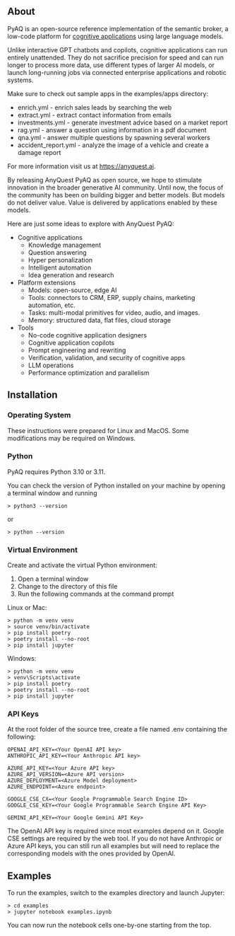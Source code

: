 ## About 

PyAQ is an open-source reference implementation of the semantic broker, 
a low-code platform for [cognitive applications](https://www.anyquest.ai/blog/cognitive-applications-and-semantic-brokers/) 
using large language models. 

Unlike interactive GPT chatbots and copilots, cognitive applications can run entirely unattended. 
They do not sacrifice precision for speed and can run longer to process more data, use different types 
of larger AI models, or launch long-running jobs via connected enterprise applications and robotic systems.

Make sure to check out sample apps in the examples/apps directory:

- enrich.yml - enrich sales leads by searching the web
- extract.yml - extract contact information from emails
- investments.yml - generate investment advice based on a market report
- rag.yml - answer a question using information in a pdf document
- qna.yml - answer multiple questions by spawning several workers
- accident_report.yml - analyze the image of a vehicle and create a damage report

For more information visit us at https://anyquest.ai.

By releasing AnyQuest PyAQ as open source, we hope to stimulate innovation in the broader generative AI community. 
Until now, the focus of the community has been on building bigger and better models. 
But models do not deliver value. Value is delivered by applications enabled by these models.

Here are just some ideas to explore with AnyQuest PyAQ:

- Cognitive applications
    - Knowledge management
    - Question answering
    - Hyper personalization
    - Intelligent automation
    - Idea generation and research
- Platform extensions
    - Models: open-source, edge AI
    - Tools: connectors to CRM, ERP, supply chains, marketing automation, etc.
    - Tasks: multi-modal primitives for video, audio, and images.
    - Memory: structured data, flat files, cloud storage
- Tools
    - No-code cognitive application designers
    - Cognitive application copilots
    - Prompt engineering and rewriting
    - Verification, validation, and security of cognitive apps
    - LLM operations
    - Performance optimization and parallelism


## Installation 

### Operating System 

These instructions were prepared for Linux and MacOS. Some modifications may be required on Windows.

### Python 

PyAQ requires Python 3.10 or 3.11. 

You can check the version of Python installed on your machine by opening a terminal window 
and running 

```
> python3 --version 
```
or 
```
> python --version 
```

### Virtual Environment 

Create and activate the virtual Python environment: 

1. Open a terminal window 
2. Change to the directory of this file 
3. Run the following commands at the command prompt 

Linux or Mac: 

```
> python -m venv venv 
> source venv/bin/activate
> pip install poetry 
> poetry install --no-root
> pip install jupyter
```

Windows: 

```
> python -m venv venv 
> venv\Scripts\activate
> pip install poetry 
> poetry install --no-root
> pip install jupyter
```

### API Keys

At the root folder of the source tree, create a file named .env containing the following: 

```
OPENAI_API_KEY=<Your OpenAI API key>
ANTHROPIC_API_KEY=<Your Anthropic API key>

AZURE_API_KEY=<Your Azure API key>
AZURE_API_VERSION=<Azure API version>
AZURE_DEPLOYMENT=<Azure Model deployment>
AZURE_ENDPOINT=<Azure endpoint>

GOOGLE_CSE_CX=<Your Google Programmable Search Engine ID>
GOOGLE_CSE_KEY=<Your Google Programmable Search Engine API Key>

GEMINI_API_KEY=<Your Google Gemini API Key>
```

The OpenAI API key is required since most examples depend on it. 
Google CSE settings are required by the web tool. 
If you do not have Anthropic or Azure API keys, you can still run all 
examples but will need to replace the corresponding models with the 
ones provided by OpenAI. 

## Examples

To run the examples, switch to the examples directory and launch Jupyter: 

```
> cd examples
> jupyter notebook examples.ipynb 
```

You can now run the notebook cells one-by-one starting from the top. 
